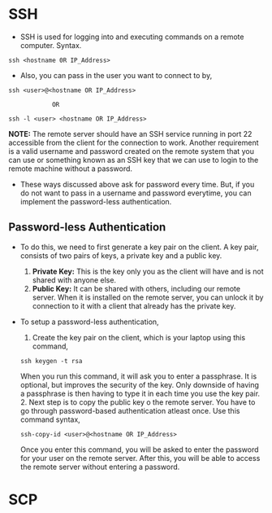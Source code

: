 # SSH #



* SSH is used for logging into and executing commands on a remote computer. Syntax.

```
ssh <hostname 0R IP_Address>
```

* Also, you can pass in the user you want to connect to by,

```
ssh <user>@<hostname OR IP_Address>

            OR

ssh -l <user> <hostname OR IP_Address>
```

<b>NOTE:</b> The remote server should have an SSH service running in port 22 accessible from the client for the connection to work. Another requirement is a valid username and password created on the remote system that you can use or something known as an SSH key that we can use to login to the remote machine without a password. 

* These ways discussed above ask for password every time. But, if you do not want to pass in a username and password everytime, you can implement the password-less authentication. 

## Password-less Authentication ##

* To do this, we need to first generate a key pair on the client. A key pair, consists of two pairs of keys, a private key and a public key. 

   1. <b>Private Key:</b> This is the key only you as the client will have and is not shared with anyone else. 
   2. <b>Public Key:</b> It can be shared with others, including our remote server. When it is installed on the remote server, you can unlock it by connection to it with a client that already has the private key. 


* To setup a password-less authentication, 

   1. Create the key pair on the client, which is your laptop using this command,
   ```
   ssh keygen -t rsa
   ```
   When you run this command, it will ask you to enter a passphrase. It is optional, but improves the security of the key. Only downside of having a passphrase is then having to type it in each time you use the key pair. 
   2. Next step is to copy the public key o the remote server. You have to go through password-based authentication atleast once. Use this command syntax,
   ```
   ssh-copy-id <user>@<hostname OR IP_Address>
   ```
   Once you enter this command, you will be asked to enter the password for your user on the remote server. After this, you will be able to access the remote server without entering a password. 



# SCP #






















